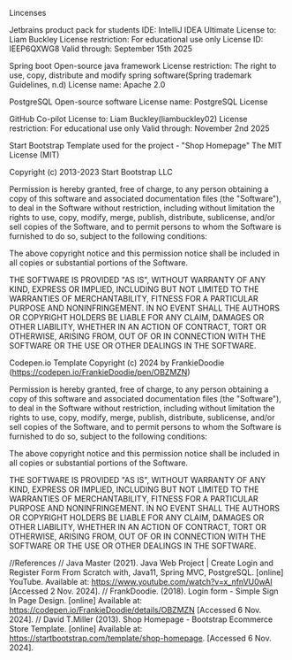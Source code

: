 Lincenses

Jetbrains product pack for students
IDE: IntelliJ IDEA Ultimate
License to: Liam Buckley
License restriction: For educational use only
License ID: IEEP6QXWG8
Valid through: September 15th 2025

Spring boot
Open-source java framework
License restriction: The right to use, copy, distribute and modify spring software(Spring trademark Guidelines, n.d)
License name: Apache 2.0

PostgreSQL
Open-source software
License name: PostgreSQL License

GitHub Co-pilot
License to: Liam Buckley(liambuckley02)
License restriction: For educational use only
Valid through: November 2nd 2025



Start Bootstrap Template used for the project - "Shop Homepage"
The MIT License (MIT)

Copyright (c) 2013-2023 Start Bootstrap LLC

Permission is hereby granted, free of charge, to any person obtaining a copy
of this software and associated documentation files (the "Software"), to deal
in the Software without restriction, including without limitation the rights
to use, copy, modify, merge, publish, distribute, sublicense, and/or sell
copies of the Software, and to permit persons to whom the Software is
furnished to do so, subject to the following conditions:

The above copyright notice and this permission notice shall be included in
all copies or substantial portions of the Software.

THE SOFTWARE IS PROVIDED "AS IS", WITHOUT WARRANTY OF ANY KIND, EXPRESS OR
IMPLIED, INCLUDING BUT NOT LIMITED TO THE WARRANTIES OF MERCHANTABILITY,
FITNESS FOR A PARTICULAR PURPOSE AND NONINFRINGEMENT. IN NO EVENT SHALL THE
AUTHORS OR COPYRIGHT HOLDERS BE LIABLE FOR ANY CLAIM, DAMAGES OR OTHER
LIABILITY, WHETHER IN AN ACTION OF CONTRACT, TORT OR OTHERWISE, ARISING FROM,
OUT OF OR IN CONNECTION WITH THE SOFTWARE OR THE USE OR OTHER DEALINGS IN
THE SOFTWARE.


Codepen.io Template
Copyright (c) 2024 by FrankieDoodie (https://codepen.io/FrankieDoodie/pen/OBZMZN)

Permission is hereby granted, free of charge, to any person obtaining a copy of this software and associated documentation files (the "Software"), to deal in the Software without restriction, including without limitation the rights to use, copy, modify, merge, publish, distribute, sublicense, and/or sell copies of the Software, and to permit persons to whom the Software is furnished to do so, subject to the following conditions:

The above copyright notice and this permission notice shall be included in all copies or substantial portions of the Software.

THE SOFTWARE IS PROVIDED "AS IS", WITHOUT WARRANTY OF ANY KIND, EXPRESS OR IMPLIED, INCLUDING BUT NOT LIMITED TO THE WARRANTIES OF MERCHANTABILITY, FITNESS FOR A PARTICULAR PURPOSE AND NONINFRINGEMENT. IN NO EVENT SHALL THE AUTHORS OR COPYRIGHT HOLDERS BE LIABLE FOR ANY CLAIM, DAMAGES OR OTHER LIABILITY, WHETHER IN AN ACTION OF CONTRACT, TORT OR OTHERWISE, ARISING FROM, OUT OF OR IN CONNECTION WITH THE SOFTWARE OR THE USE OR OTHER DEALINGS IN THE SOFTWARE.

//References
// Java Master (2021). Java Web Project | Create Login and Register Form From Scratch with, Java11, Spring MVC, PostgreSQL. [online] YouTube. Available at: https://www.youtube.com/watch?v=x_nfnVU0wAI [Accessed 2 Nov. 2024].
// FrankDoodie. (2018). Login form - Simple Sign In Page Design. [online] Available at: https://codepen.io/FrankieDoodie/details/OBZMZN
[Accessed 6 Nov. 2024].
// David T.Miller (2013). Shop Homepage - Bootstrap Ecommerce Store Template. [online] Available at: https://startbootstrap.com/template/shop-homepage. [Accessed 6 Nov. 2024]. 